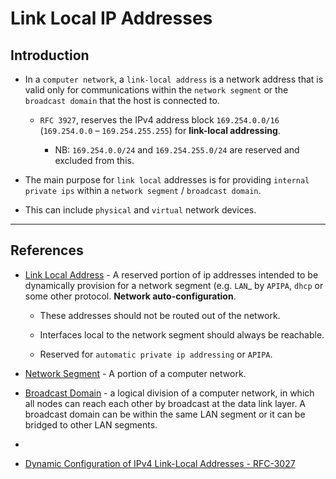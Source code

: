 # Link Local IP Addresses

## Introduction

* In a `computer network`, a `link-local address` is a network address that is valid only for communications within the `network segment` or the `broadcast domain` that the host is connected to.

    * `RFC 3927`, reserves the IPv4 address block `169.254.0.0/16` (`169.254.0.0` – `169.254.255.255`) for __link-local addressing__.

        * NB: `169.254.0.0/24` and `169.254.255.0/24` are reserved and excluded from this.

* The main purpose for `link local` addresses is for providing `internal private ips` within a `network segment` / `broadcast domain`.

* This can include `physical` and `virtual` network devices.

---

## References

* [Link Local Address](https://en.wikipedia.org/wiki/Link-local_address) - A reserved portion of ip addresses intended to be dynamically provision for a network segment  (e.g. `LAN`_ by `APIPA`, `dhcp` or some other protocol. __Network auto-configuration__.

    * These addresses should not be routed out of the network.

    * Interfaces local to the network segment should always be reachable.

    * Reserved for `automatic private ip addressing` or `APIPA`.

* [Network Segment](https://en.wikipedia.org/wiki/Network_segment) - A portion of a computer network.

* [Broadcast Domain](https://en.wikipedia.org/wiki/Broadcast_domain) - a logical division of a computer network, in which all nodes can reach each other by broadcast at the data link layer. A broadcast domain can be within the same LAN segment or it can be bridged to other LAN segments. 

* []()

* [Dynamic Configuration of IPv4 Link-Local Addresses - RFC-3027](https://tools.ietf.org/html/rfc3927)
